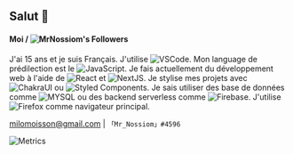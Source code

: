 ## Salut 👋

#### Moi / ![MrNossiom's Followers](https://img.shields.io/github/followers/MrNossiom?label=Follow&style=social)

J'ai 15 ans et je suis Français. J'utilise ![VSCode](https://img.shields.io/badge/-VS_Code-007ACC?style=flat-square&logo=visual-studio-code). Mon language de prédilection est le ![JavaScript](https://img.shields.io/badge/-JavaScript-F7DF1E?style=flat-square&logo=javascript&logoColor=white). Je fais actuellement du développement web à l'aide de ![React](https://img.shields.io/badge/-React-000?style=flat-square&logo=react) et ![NextJS](https://img.shields.io/badge/-Next.js-000?style=flat-square&logo=next.js). Je stylise mes projets avec ![ChakraUI](https://img.shields.io/badge/-Chakra_UI-319795?style=flat-square&logo=chakra-ui&logoColor=white) ou ![Styled Components](https://img.shields.io/badge/-Styled_Components-DB7093?style=flat-square&logo=styled-components&logoColor=white). Je sais utiliser des base de données comme ![MYSQL](https://img.shields.io/badge/-MySQL-4479A1?style=flat-square&logo=mysql&logoColor=white) ou des backend serverless comme ![Firebase](https://img.shields.io/badge/-Firebase-FFCA28?style=flat-square&logo=firebase&logoColor=white). J'utilise ![Firefox](https://img.shields.io/badge/-Firefox-FF7139?style=flat-square&logo=firefox&logoColor=white) comme navigateur principal.

[milomoisson@gmail.com](mailto:milomoisson@gmail.com) | `「Mr_Nossiom」#4596`

![Metrics](https://github.com/MrNossiom/MrNossiom/blob/master/github-metrics.svg)
